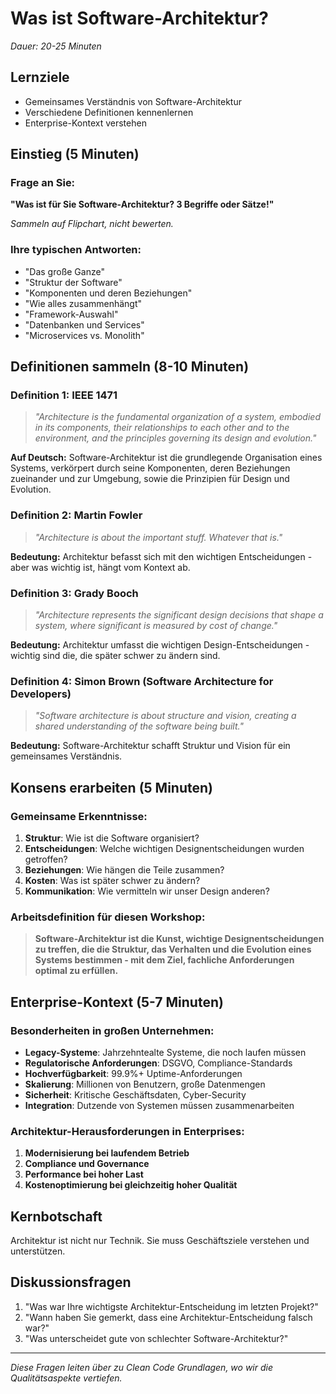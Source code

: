 # Was ist Software-Architektur?
*Dauer: 20-25 Minuten*

## Lernziele
- Gemeinsames Verständnis von Software-Architektur
- Verschiedene Definitionen kennenlernen
- Enterprise-Kontext verstehen

## Einstieg (5 Minuten)

### Frage an Sie:
**"Was ist für Sie Software-Architektur? 3 Begriffe oder Sätze!"**

*Sammeln auf Flipchart, nicht bewerten.*

### Ihre typischen Antworten:
- "Das große Ganze"
- "Struktur der Software" 
- "Komponenten und deren Beziehungen"
- "Wie alles zusammenhängt"
- "Framework-Auswahl"
- "Datenbanken und Services"
- "Microservices vs. Monolith"

## Definitionen sammeln (8-10 Minuten)

### Definition 1: IEEE 1471
> *"Architecture is the fundamental organization of a system, embodied in its components, their relationships to each other and to the environment, and the principles governing its design and evolution."*

**Auf Deutsch:** Software-Architektur ist die grundlegende Organisation eines Systems, verkörpert durch seine Komponenten, deren Beziehungen zueinander und zur Umgebung, sowie die Prinzipien für Design und Evolution.

### Definition 2: Martin Fowler
> *"Architecture is about the important stuff. Whatever that is."*

**Bedeutung:** Architektur befasst sich mit den wichtigen Entscheidungen - aber was wichtig ist, hängt vom Kontext ab.

### Definition 3: Grady Booch
> *"Architecture represents the significant design decisions that shape a system, where significant is measured by cost of change."*

**Bedeutung:** Architektur umfasst die wichtigen Design-Entscheidungen - wichtig sind die, die später schwer zu ändern sind.

### Definition 4: Simon Brown (Software Architecture for Developers)
> *"Software architecture is about structure and vision, creating a shared understanding of the software being built."*

**Bedeutung:** Software-Architektur schafft Struktur und Vision für ein gemeinsames Verständnis.

## Konsens erarbeiten (5 Minuten)

### Gemeinsame Erkenntnisse:
1. **Struktur**: Wie ist die Software organisiert?
2. **Entscheidungen**: Welche wichtigen Designentscheidungen wurden getroffen?
3. **Beziehungen**: Wie hängen die Teile zusammen?
4. **Kosten**: Was ist später schwer zu ändern?
5. **Kommunikation**: Wie vermitteln wir unser Design anderen?

### Arbeitsdefinition für diesen Workshop:
> **Software-Architektur ist die Kunst, wichtige Designentscheidungen zu treffen, die die Struktur, das Verhalten und die Evolution eines Systems bestimmen - mit dem Ziel, fachliche Anforderungen optimal zu erfüllen.**

## Enterprise-Kontext (5-7 Minuten)

### Besonderheiten in großen Unternehmen:
- **Legacy-Systeme**: Jahrzehntealte Systeme, die noch laufen müssen
- **Regulatorische Anforderungen**: DSGVO, Compliance-Standards
- **Hochverfügbarkeit**: 99.9%+ Uptime-Anforderungen
- **Skalierung**: Millionen von Benutzern, große Datenmengen
- **Sicherheit**: Kritische Geschäftsdaten, Cyber-Security
- **Integration**: Dutzende von Systemen müssen zusammenarbeiten

### Architektur-Herausforderungen in Enterprises:
1. **Modernisierung bei laufendem Betrieb**
2. **Compliance und Governance**
3. **Performance bei hoher Last**
4. **Kostenoptimierung bei gleichzeitig hoher Qualität**

## Kernbotschaft
Architektur ist nicht nur Technik. Sie muss Geschäftsziele verstehen und unterstützen.

## Diskussionsfragen
1. "Was war Ihre wichtigste Architektur-Entscheidung im letzten Projekt?"
2. "Wann haben Sie gemerkt, dass eine Architektur-Entscheidung falsch war?"
3. "Was unterscheidet gute von schlechter Software-Architektur?"

---
*Diese Fragen leiten über zu Clean Code Grundlagen, wo wir die Qualitätsaspekte vertiefen.*